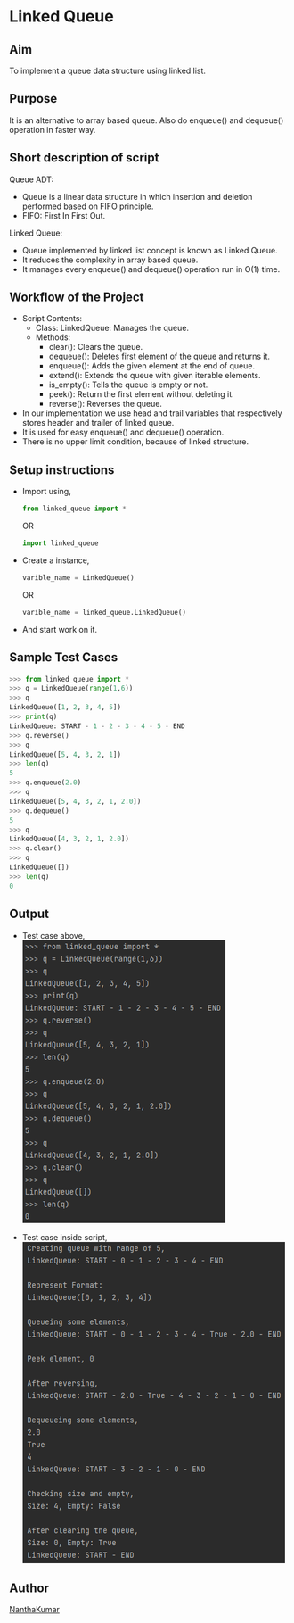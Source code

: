 # Linked Queue

## Aim

To implement a queue data structure using linked list.

## Purpose

It is an alternative to array based queue. Also do enqueue() and dequeue() operation in faster way.

## Short description of script

Queue ADT:

- Queue is a linear data structure in which insertion and deletion performed based on FIFO principle.
- FIFO: First In First Out.

Linked Queue:

- Queue implemented by linked list concept is known as Linked Queue.
- It reduces the complexity in array based queue.
- It manages every enqueue() and dequeue() operation run in O(1) time.

## Workflow of the Project

- Script Contents:
  - Class: LinkedQueue: Manages the queue.
  - Methods:
    - clear(): Clears the queue.
    - dequeue(): Deletes first element of the queue and returns it.
    - enqueue(): Adds the given element at the end of queue.
    - extend(): Extends the queue with given iterable elements.
    - is_empty(): Tells the queue is empty or not.
    - peek(): Return the first element without deleting it.
    - reverse(): Reverses the queue.
- In our implementation we use head and trail variables that respectively stores header and trailer of linked queue.
- It is used for easy enqueue() and dequeue() operation.
- There is no upper limit condition, because of linked structure.

## Setup instructions

- Import using,
  ```python
  from linked_queue import *
  ```
  OR
  ```python
  import linked_queue
  ```
- Create a instance,
  ```python
  varible_name = LinkedQueue()
  ```
  OR
  ```python
  varible_name = linked_queue.LinkedQueue()
  ```
- And start work on it.

## Sample Test Cases

```python
>>> from linked_queue import *
>>> q = LinkedQueue(range(1,6))
>>> q
LinkedQueue([1, 2, 3, 4, 5])
>>> print(q)
LinkedQueue: START - 1 - 2 - 3 - 4 - 5 - END
>>> q.reverse()
>>> q
LinkedQueue([5, 4, 3, 2, 1])
>>> len(q)
5
>>> q.enqueue(2.0)
>>> q
LinkedQueue([5, 4, 3, 2, 1, 2.0])
>>> q.dequeue()
5
>>> q
LinkedQueue([4, 3, 2, 1, 2.0])
>>> q.clear()
>>> q
LinkedQueue([])
>>> len(q)
0
```

## Output

- Test case above,  
   ![Screenshot_1](Images/Screenshot_1.png)

- Test case inside script,  
   ![Screenshot_2](Images/Screenshot_2.png)

## Author

[NanthaKumar](https://github.com/nknantha)
